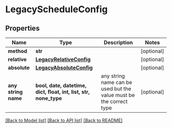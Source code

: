 # LegacyScheduleConfig


## Properties
Name | Type | Description | Notes
------------ | ------------- | ------------- | -------------
**method** | **str** |  | [optional] 
**relative** | [**LegacyRelativeConfig**](LegacyRelativeConfig.md) |  | [optional] 
**absolute** | [**LegacyAbsoluteConfig**](LegacyAbsoluteConfig.md) |  | [optional] 
**any string name** | **bool, date, datetime, dict, float, int, list, str, none_type** | any string name can be used but the value must be the correct type | [optional]

[[Back to Model list]](../README.md#documentation-for-models) [[Back to API list]](../README.md#documentation-for-api-endpoints) [[Back to README]](../README.md)


